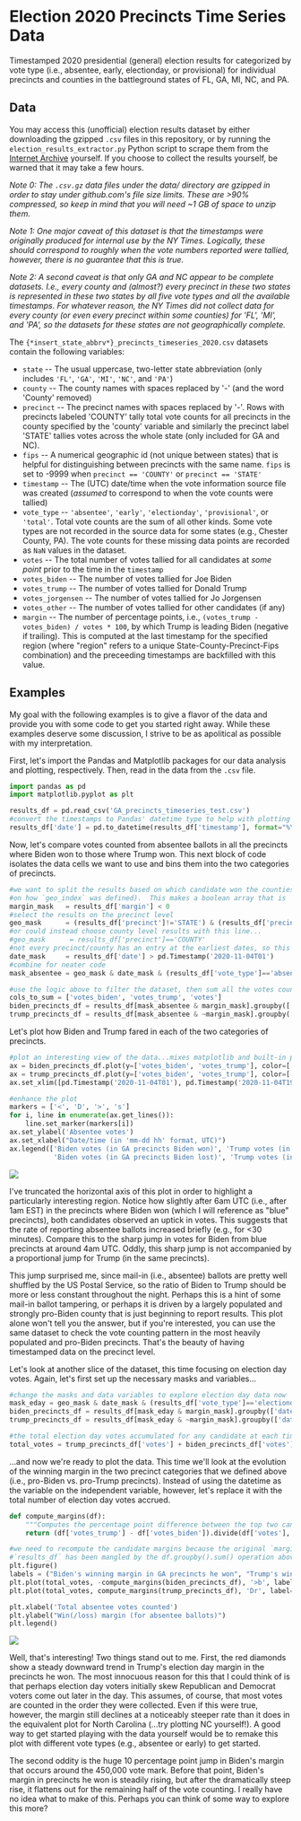 # Election 2020 Precincts Time Series Data
Timestamped 2020 presidential (general) election results for categorized by vote type (i.e., absentee, early, electionday, or provisional) for individual precincts and counties in the battleground states of FL, GA, MI, NC, and PA.

## Data

You may access this (unofficial) election results dataset by either downloading the gzipped `.csv` files in this repository, or by running the `election_results_extractor.py` Python script to scrape them from the [Internet Archive](https://web.archive.org) yourself.  If you choose to collect the results yourself, be warned that it may take a few hours.

   *Note 0: The `.csv.gz` data files under the data/ directory are gzipped in order to stay under github.com's file size limits.  These are >90% compressed, so keep in mind that you will need ~1 GB of space to unzip them.*

   *Note 1: One major caveat of this dataset is that the timestamps were originally produced for internal use by the NY Times.  Logically, these should correspond to roughly when the vote numbers reported were tallied, however, there is no guarantee that this is true.*

   *Note 2: A second caveat is that only GA and NC appear to be complete datasets.  I.e., every county and (almost?) every precinct in these two states is represented in these two states by all five vote types and all the available timestamps.  For whatever reason, the NY Times did not collect data for every county (or even every precinct within some counties) for 'FL', 'MI', and 'PA', so the datasets for these states are not geographically complete.*

The `{*insert_state_abbrv*}_precincts_timeseries_2020.csv` datasets contain the following variables:

* `state`             -- The usual uppercase, two-letter state abbreviation (only includes `'FL'`, `'GA'`, `'MI'`, `'NC'`, and `'PA'`)
* `county`            -- The county names with spaces replaced by '-' (and the word 'County' removed)
* `precinct`          -- The precinct names with spaces replaced by '-'.  Rows with precincts labeled 'COUNTY' tally total vote counts for all precincts in the county specified by the 'county' variable and similarly the precinct label 'STATE' tallies votes across the whole state (only included for GA and NC).
* `fips`              -- A numerical geographic id (not unique between states) that is helpful for distinguishing between precincts with the same name.  `fips` is set to -9999 when `precinct == 'COUNTY'` or `precinct == 'STATE'`
* `timestamp`         -- The (UTC) date/time when the vote information source file was created (*assumed* to correspond to when the vote counts were tallied)
* `vote_type`         -- `'absentee'`, `'early'`, `'electionday'`, `'provisional'`, or `'total'`.  Total vote counts are the sum of all other kinds.  Some vote types are not recorded in the source data for some states (e.g., Chester County, PA).  The vote counts for these missing data points are recorded as `NaN` values in the dataset.
* `votes`             -- The total number of votes tallied for all candidates at *some point* prior to the time in the `timestamp`
* `votes_biden`       -- The number of votes tallied for Joe Biden
* `votes_trump`       -- The number of votes tallied for Donald Trump
* `votes_jorgensen`   -- The number of votes tallied for Jo Jorgensen
* `votes_other`       -- The number of votes tallied for other candidates (if any)
* `margin`            -- The number of percentage points, i.e., `(votes_trump - votes_biden) / votes * 100`, by which Trump is leading Biden (negative if trailing).  This is computed at the last timestamp for the specified region (where "region" refers to a unique State-County-Precinct-Fips combination) and the preceeding timestamps are backfilled with this value.

## Examples

My goal with the following examples is to give a flavor of the data and provide you with some code to get you started right away.  While these examples deserve some discussion, I strive to be as apolitical as possible with my interpretation.  

First, let's import the Pandas and Matplotlib packages for our data analysis and plotting, respectively.  Then, read in the data from the `.csv` file.
```python
import pandas as pd
import matplotlib.pyplot as plt

results_df = pd.read_csv('GA_precincts_timeseries_test.csv')
#convert the timestamps to Pandas' datetime type to help with plotting
results_df['date'] = pd.to_datetime(results_df['timestamp'], format="%Y-%m-%dT%H:%M:%S")
```

Now, let's compare votes counted from absentee ballots in all the precincts where Biden won to those where Trump won.  This next block of code isolates the data cells we want to use and bins them into the two categories of precincts.
```python
#we want to split the results based on which candidate won the counties (or precincts depending
#on how `geo_index` was defined).  This makes a boolean array that is `True` where Biden won
margin_mask   = results_df['margin'] < 0
#select the results on the precinct level
geo_mask      = (results_df['precinct']!='STATE') & (results_df['precinct']!='COUNTY')
#or could instead choose county level results with this line...
#geo_mask      = results_df['precinct']=='COUNTY'
#not every precinct/county has an entry at the earliest dates, so this cutoff keeps the comparisons uniform
date_mask     = results_df['date'] > pd.Timestamp('2020-11-04T01')
#combine for neater code
mask_absentee = geo_mask & date_mask & (results_df['vote_type']=='absentee')

#use the logic above to filter the dataset, then sum all the votes counted under each timestamp/datetime
cols_to_sum = ['votes_biden', 'votes_trump', 'votes']
biden_precincts_df = results_df[mask_absentee & margin_mask].groupby(['date'])[cols_to_sum].sum()
trump_precincts_df = results_df[mask_absentee & ~margin_mask].groupby(['date'])[cols_to_sum].sum()
```

Let's plot how Biden and Trump fared in each of the two categories of precincts.
```python
#plot an interesting view of the data...mixes matplotlib and built-in pandas plotting support
ax = biden_precincts_df.plot(y=['votes_biden', 'votes_trump'], color=['b','orange'], ylim=(0, 850000))
ax = trump_precincts_df.plot(y=['votes_biden', 'votes_trump'], color=['c','r'], ylim=(0, 850000), ax=ax)
ax.set_xlim([pd.Timestamp('2020-11-04T01'), pd.Timestamp('2020-11-04T19')])

#enhance the plot
markers = ['<', 'D', '>', 's']
for i, line in enumerate(ax.get_lines()):
    line.set_marker(markers[i])
ax.set_ylabel('Absentee votes')
ax.set_xlabel("Date/time (in 'mm-dd hh' format, UTC)")
ax.legend(['Biden votes (in GA precincts Biden won)', 'Trump votes (in GA precincts Biden won)',
           'Biden votes (in GA precincts Biden lost)', 'Trump votes (in GA precincts Biden lost)'])
```
![](./example_fig1.png)

I've truncated the horizontal axis of this plot in order to highlight a particularly interesting region.  Notice how slightly after 6am UTC (i.e., after 1am EST) in the precincts where Biden won (which I will reference as "blue" precincts), both candidates observed an uptick in votes.  This suggests that the rate of reporting absentee ballots increased briefly (e.g., for <30 minutes).  Compare this to the sharp jump in votes for Biden from blue precincts at around 4am UTC.  Oddly, this sharp jump is not accompanied by a proportional jump for Trump (in the same precincts).  

This jump surprised me, since mail-in (i.e., absentee) ballots are pretty well shuffled by the US Postal Service, so the ratio of Biden to Trump should be more or less constant throughout the night.  Perhaps this is a hint of some mail-in ballot tampering, or perhaps it is driven by a largely populated and strongly pro-Biden county that is just beginning to report results.  This plot alone won't tell you the answer, but if you're interested, you can use the same dataset to check the vote counting pattern in the most heavily populated and pro-Biden precincts.  That's the beauty of having timestamped data on the precinct level.

Let's look at another slice of the dataset, this time focusing on election day votes.  Again, let's first set up the necessary masks and variables...
```python
#change the masks and data variables to explore election day data now
mask_eday = geo_mask & date_mask & (results_df['vote_type']=='electionday')
biden_precincts_df = results_df[mask_eday & margin_mask].groupby(['date'])[cols_to_sum].sum()
trump_precincts_df = results_df[mask_eday & ~margin_mask].groupby(['date'])[cols_to_sum].sum()

#the total election day votes accumulated for any candidate at each timestamp
total_votes = trump_precincts_df['votes'] + biden_precincts_df['votes']
```

...and now we're ready to plot the data.  This time we'll look at the evolution of the winning margin in the two precinct categories that we defined above (i.e., pro-Biden vs. pro-Trump precincts).  Instead of using the datetime as the variable on the independent variable, however, let's replace it with the total number of election day votes accrued.
```python
def compute_margins(df):
    """Computes the percentage point difference between the top two candidates.""" 
    return (df['votes_trump'] - df['votes_biden']).divide(df['votes'], fill_value=1) * 100

#we need to recompute the candidate margins because the original `margin` column in 
#`results_df` has been mangled by the df.groupby().sum() operation above.
plt.figure()
labels = ("Biden's winning margin in GA precincts he won", "Trump's winning margin in GA precincts he won")
plt.plot(total_votes, -compute_margins(biden_precincts_df), '>b', label=labels[0])
plt.plot(total_votes, compute_margins(trump_precincts_df), 'Dr', label=labels[1])

plt.xlabel('Total absentee votes counted')
plt.ylabel("Win(/loss) margin (for absentee ballots)")
plt.legend()
```
![](./example_fig2.png)

Well, that's interesting!  Two things stand out to me.  First, the red diamonds show a steady downward trend in Trump's election day margin in the precincts he won.  The most innocuous reason for this that I could think of is that perhaps election day voters initially skew Republican and Democrat voters come out later in the day.  This assumes, of course, that most votes are counted in the order they were collected.  Even if this were true, however, the margin still declines at a noticeably steeper rate than it does in the equivalent plot for North Carolina (...try plotting NC yourself!).  A good way to get started playing with the data yourself would be to remake this plot with different vote types (e.g., absentee or early) to get started.

The second oddity is the huge 10 percentage point jump in Biden's margin that occurs around the 450,000 vote mark.  Before that point, Biden's margin in precincts he won is steadily rising, but after the dramatically steep rise, it flattens out for the remaining half of the vote counting.  I really have no idea what to make of this.  Perhaps you can think of some way to explore this more?

